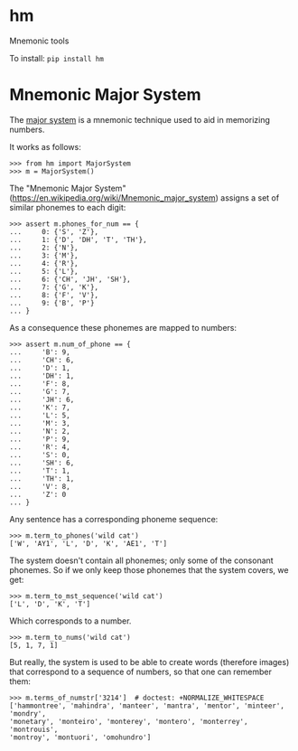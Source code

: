 
# hm
Mnemonic tools


To install:	```pip install hm```

# Mnemonic Major System

The [major system](https://en.wikipedia.org/wiki/Mnemonic_major_system)
is a mnemonic technique used to aid in memorizing numbers.

It works as follows:

    >>> from hm import MajorSystem
    >>> m = MajorSystem()

The "Mnemonic Major System" (https://en.wikipedia.org/wiki/Mnemonic_major_system)
assigns a set of similar phonemes to each digit:

    >>> assert m.phones_for_num == {
    ...     0: {'S', 'Z'},
    ...     1: {'D', 'DH', 'T', 'TH'},
    ...     2: {'N'},
    ...     3: {'M'},
    ...     4: {'R'},
    ...     5: {'L'},
    ...     6: {'CH', 'JH', 'SH'},
    ...     7: {'G', 'K'},
    ...     8: {'F', 'V'},
    ...     9: {'B', 'P'}
    ... }

As a consequence these phonemes are mapped to numbers:

    >>> assert m.num_of_phone == {
    ...     'B': 9,
    ...     'CH': 6,
    ...     'D': 1,
    ...     'DH': 1,
    ...     'F': 8,
    ...     'G': 7,
    ...     'JH': 6,
    ...     'K': 7,
    ...     'L': 5,
    ...     'M': 3,
    ...     'N': 2,
    ...     'P': 9,
    ...     'R': 4,
    ...     'S': 0,
    ...     'SH': 6,
    ...     'T': 1,
    ...     'TH': 1,
    ...     'V': 8,
    ...     'Z': 0
    ... }

Any sentence has a corresponding phoneme sequence:

    >>> m.term_to_phones('wild cat')
    ['W', 'AY1', 'L', 'D', 'K', 'AE1', 'T']

The system doesn't contain all phonemes; only some of the consonant phonemes.
So if we only keep those phonemes that the system covers, we get:

    >>> m.term_to_mst_sequence('wild cat')
    ['L', 'D', 'K', 'T']

Which corresponds to a number.

    >>> m.term_to_nums('wild cat')
    [5, 1, 7, 1]

But really, the system is used to be able to create words (therefore images)
that correspond to a sequence of numbers, so that one can remember them:

    >>> m.terms_of_numstr['3214']  # doctest: +NORMALIZE_WHITESPACE
    ['hammontree', 'mahindra', 'manteer', 'mantra', 'mentor', 'minteer', 'mondry',
    'monetary', 'monteiro', 'monterey', 'montero', 'monterrey', 'montrouis',
    'montroy', 'montuori', 'omohundro']
